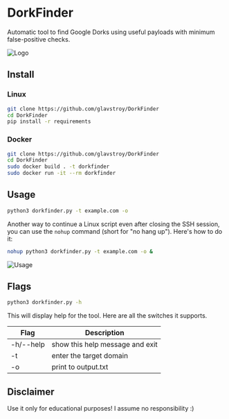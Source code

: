 # DorkFinder
Automatic tool to find Google Dorks using useful payloads with minimum false-positive checks. 

![Logo](https://github.com/glavstroy/DorkFinder/blob/main/img/main.png)

## Install

### Linux

```bash
git clone https://github.com/glavstroy/DorkFinder
cd DorkFinder
pip install -r requirements
```

### Docker

```bash
git clone https://github.com/glavstroy/DorkFinder
cd DorkFinder
sudo docker build . -t dorkfinder
sudo docker run -it --rm dorkfinder
```

## Usage

```bash
python3 dorkfinder.py -t example.com -o
```

Another way to continue a Linux script even after closing the SSH session, you can use the `nohup` command (short for "no hang up"). Here's how to do it:

```bash
nohup python3 dorkfinder.py -t example.com -o &
```

![Usage](https://github.com/glavstroy/DorkFinder/blob/main/img/usage.png)

## Flags

```bash
python3 dorkfinder.py -h
```

This will display help for the tool. Here are all the switches it supports.

| Flag           | Description                                          |
|----------------|------------------------------------------------------|
| -h/--help      | show this help message and exit                      |
| -t             | enter the target domain                              |
| -o             | print to output.txt                                  |

## Disclaimer
Use it only for educational purposes! I assume no responsibility :)
